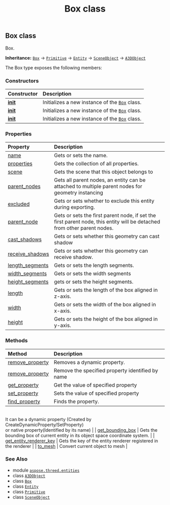 ﻿---
title: Box class
second_title: Aspose.3D for Python via .NET API References
description: 
type: docs
weight: 10
url: /python-net/aspose.threed.entities/box/
is_root: false
---

## Box class

Box.



**Inheritance:** [`Box`](/3d/python-net/aspose.threed.entities/box) → 
[`Primitive`](/3d/python-net/aspose.threed.entities/primitive) → 
[`Entity`](/3d/python-net/aspose.threed/entity) → 
[`SceneObject`](/3d/python-net/aspose.threed/sceneobject) → 
[`A3DObject`](/3d/python-net/aspose.threed/a3dobject)



The Box type exposes the following members:

### Constructors
| Constructor | Description |
| :- | :- |
| [__init__](/3d/python-net/aspose.threed.entities/box/__init__/#) | Initializes a new instance of the [`Box`](/3d/python-net/aspose.threed.entities/box) class. |
| [__init__](/3d/python-net/aspose.threed.entities/box/__init__/#float-float-float) | Initializes a new instance of the [`Box`](/3d/python-net/aspose.threed.entities/box) class. |
| [__init__](/3d/python-net/aspose.threed.entities/box/__init__/#str-float-float-float-int-int-int) | Initializes a new instance of the [`Box`](/3d/python-net/aspose.threed.entities/box) class. |


### Properties
| Property | Description |
| :- | :- |
| [name](/3d/python-net/aspose.threed.entities/box/name) | Gets or sets the name. |
| [properties](/3d/python-net/aspose.threed.entities/box/properties) | Gets the collection of all properties. |
| [scene](/3d/python-net/aspose.threed.entities/box/scene) | Gets the scene that this object belongs to |
| [parent_nodes](/3d/python-net/aspose.threed.entities/box/parent_nodes) | Gets all parent nodes, an entity can be attached to multiple parent nodes for geometry instancing |
| [excluded](/3d/python-net/aspose.threed.entities/box/excluded) | Gets or sets whether to exclude this entity during exporting. |
| [parent_node](/3d/python-net/aspose.threed.entities/box/parent_node) | Gets or sets the first parent node, if set the first parent node, this entity will be detached from other parent nodes. |
| [cast_shadows](/3d/python-net/aspose.threed.entities/box/cast_shadows) | Gets or sets whether this geometry can cast shadow |
| [receive_shadows](/3d/python-net/aspose.threed.entities/box/receive_shadows) | Gets or sets whether this geometry can receive shadow. |
| [length_segments](/3d/python-net/aspose.threed.entities/box/length_segments) | Gets or sets the length segments. |
| [width_segments](/3d/python-net/aspose.threed.entities/box/width_segments) | Gets or sets the width segments |
| [height_segments](/3d/python-net/aspose.threed.entities/box/height_segments) | gets or sets the height segments. |
| [length](/3d/python-net/aspose.threed.entities/box/length) | Gets or sets the length of the box aligned in z-axis. |
| [width](/3d/python-net/aspose.threed.entities/box/width) | Gets or sets the width of the box aligned in x-axis. |
| [height](/3d/python-net/aspose.threed.entities/box/height) | Gets or sets the height of the box aligned in y-axis. |


### Methods
| Method | Description |
| :- | :- |
| [remove_property](/3d/python-net/aspose.threed.entities/box/remove_property/#aspose.threed.Property) | Removes a dynamic property. |
| [remove_property](/3d/python-net/aspose.threed.entities/box/remove_property/#str) | Remove the specified property identified by name |
| [get_property](/3d/python-net/aspose.threed.entities/box/get_property/#str) | Get the value of specified property |
| [set_property](/3d/python-net/aspose.threed.entities/box/set_property/#str-any) | Sets the value of specified property |
| [find_property](/3d/python-net/aspose.threed.entities/box/find_property/#str) | Finds the property.<br/>It can be a dynamic property (Created by CreateDynamicProperty/SetProperty) <br/>or native property(Identified by its name) |
| [get_bounding_box](/3d/python-net/aspose.threed.entities/box/get_bounding_box/#) | Gets the bounding box of current entity in its object space coordinate system. |
| [get_entity_renderer_key](/3d/python-net/aspose.threed.entities/box/get_entity_renderer_key/#) | Gets the key of the entity renderer registered in the renderer |
| [to_mesh](/3d/python-net/aspose.threed.entities/box/to_mesh/#) | Convert current object to mesh |



### See Also
* module [`aspose.threed.entities`](..)
* class [`A3DObject`](/3d/python-net/aspose.threed/a3dobject)
* class [`Box`](/3d/python-net/aspose.threed.entities/box)
* class [`Entity`](/3d/python-net/aspose.threed/entity)
* class [`Primitive`](/3d/python-net/aspose.threed.entities/primitive)
* class [`SceneObject`](/3d/python-net/aspose.threed/sceneobject)
